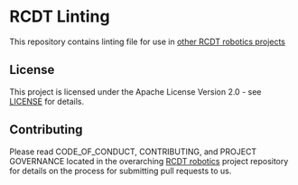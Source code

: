<!--
SPDX-FileCopyrightText: Alliander N. V.

SPDX-License-Identifier: Apache-2.0
-->

# RCDT Linting

This repository contains linting file for use in [other RCDT robotics projects](<Link to RCDT robotics repo>)

## License

This project is licensed under the Apache License Version 2.0 - see [LICENSE](LICENSE) for details.

## Contributing

Please read CODE_OF_CONDUCT, CONTRIBUTING, and PROJECT GOVERNANCE located in the overarching [RCDT robotics](https://github.com/alliander-opensource/rcdt_robotics) project repository for details on the process for submitting pull requests to us.